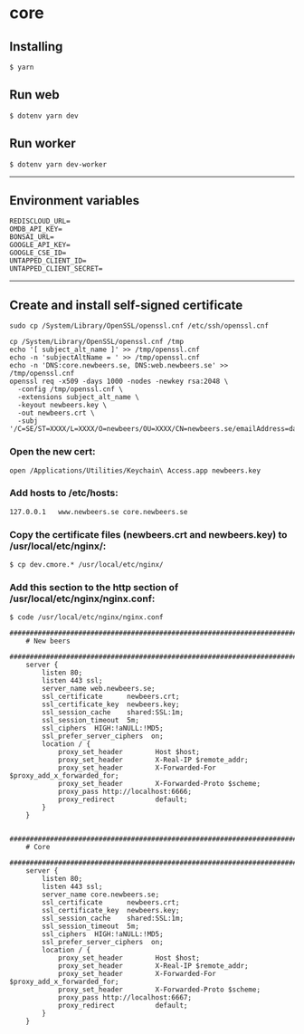 # core

## Installing

`$ yarn`

## Run web

`$ dotenv yarn dev`

## Run worker

`$ dotenv yarn dev-worker`

---

## Environment variables

```
REDISCLOUD_URL=
OMDB_API_KEY=
BONSAI_URL=
GOOGLE_API_KEY=
GOOGLE_CSE_ID=
UNTAPPED_CLIENT_ID=
UNTAPPED_CLIENT_SECRET=
```

---
## Create and install self-signed certificate
```
sudo cp /System/Library/OpenSSL/openssl.cnf /etc/ssh/openssl.cnf
```

```
cp /System/Library/OpenSSL/openssl.cnf /tmp
echo '[ subject_alt_name ]' >> /tmp/openssl.cnf
echo -n 'subjectAltName = ' >> /tmp/openssl.cnf
echo -n 'DNS:core.newbeers.se, DNS:web.newbeers.se' >> /tmp/openssl.cnf
openssl req -x509 -days 1000 -nodes -newkey rsa:2048 \
  -config /tmp/openssl.cnf \
  -extensions subject_alt_name \
  -keyout newbeers.key \
  -out newbeers.crt \
  -subj '/C=SE/ST=XXXX/L=XXXX/O=newbeers/OU=XXXX/CN=newbeers.se/emailAddress=daniel.halldin@newbeers.se'
```

### Open the new cert:
```
open /Applications/Utilities/Keychain\ Access.app newbeers.key
``` 

### Add hosts to /etc/hosts:
``` 
127.0.0.1   www.newbeers.se core.newbeers.se
```

### Copy the certificate files (newbeers.crt and newbeers.key) to /usr/local/etc/nginx/:
```
$ cp dev.cmore.* /usr/local/etc/nginx/
``` 

### Add this section to the http section of /usr/local/etc/nginx/nginx.conf:

```
$ code /usr/local/etc/nginx/nginx.conf
```

``` 
################################################################################
    # New beers
    ################################################################################
    server {
        listen 80;
        listen 443 ssl;
        server_name web.newbeers.se;
        ssl_certificate      newbeers.crt;
        ssl_certificate_key  newbeers.key;
        ssl_session_cache    shared:SSL:1m;
        ssl_session_timeout  5m;
        ssl_ciphers  HIGH:!aNULL:!MD5;
        ssl_prefer_server_ciphers  on;
    	location / {
            proxy_set_header        Host $host;
            proxy_set_header        X-Real-IP $remote_addr;
            proxy_set_header        X-Forwarded-For $proxy_add_x_forwarded_for;
            proxy_set_header        X-Forwarded-Proto $scheme;
            proxy_pass http://localhost:6666;
            proxy_redirect          default;
        }
    }
    
    ################################################################################
    # Core
    ################################################################################
    server {
        listen 80;
        listen 443 ssl;
        server_name core.newbeers.se;
        ssl_certificate      newbeers.crt;
        ssl_certificate_key  newbeers.key;
        ssl_session_cache    shared:SSL:1m;
        ssl_session_timeout  5m;
        ssl_ciphers  HIGH:!aNULL:!MD5;
        ssl_prefer_server_ciphers  on;
    	location / {
            proxy_set_header        Host $host;
            proxy_set_header        X-Real-IP $remote_addr;
            proxy_set_header        X-Forwarded-For $proxy_add_x_forwarded_for;
            proxy_set_header        X-Forwarded-Proto $scheme;
            proxy_pass http://localhost:6667;
            proxy_redirect          default;
        }
    }
```


